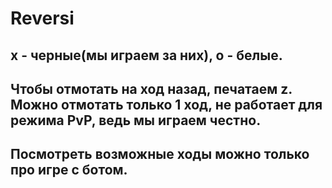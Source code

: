 # Reversi

## x - черные(мы играем за них), о - белые.
## Чтобы отмотать на ход назад, печатаем z. Можно отмотать только 1 ход, не работает для режима PvP, ведь мы играем честно.
## Посмотреть возможные ходы можно только про игре с ботом.

